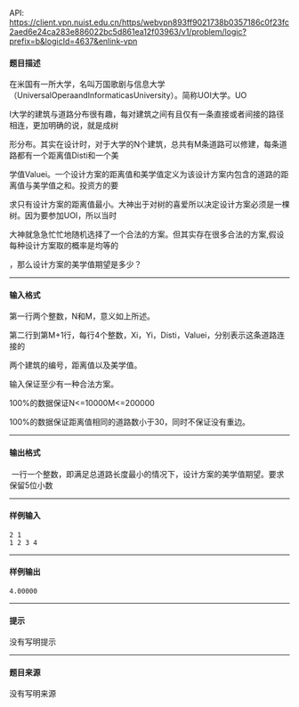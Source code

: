 API: https://client.vpn.nuist.edu.cn/https/webvpn893ff9021738b0357186c0f23fc2aed6e24ca283e886022bc5d861ea12f03963/v1/problem/logic?prefix=b&logicId=4637&enlink-vpn

#### 题目描述

在米国有一所大学，名叫万国歌剧与信息大学（UniversalOperaandInformaticasUniversity）。简称UOI大学。UO

I大学的建筑与道路分布很有趣，每对建筑之间有且仅有一条直接或者间接的路径相连，更加明确的说，就是成树

形分布。其实在设计时，对于大学的N个建筑，总共有M条道路可以修建，每条道路都有一个距离值Disti和一个美

学值Valuei。一个设计方案的距离值和美学值定义为该设计方案内包含的道路的距离值与美学值之和。投资方的要

求只有设计方案的距离值最小。大神出于对树的喜爱所以决定设计方案必须是一棵树。因为要参加UOI，所以当时

大神就急急忙忙地随机选择了一个合法的方案。但其实存在很多合法的方案,假设每种设计方案取的概率是均等的

，那么设计方案的美学值期望是多少？

---

#### 输入格式

第一行两个整数，N和M，意义如上所述。

第二行到第M+1行，每行4个整数，Xi，Yi，Disti，Valuei，分别表示这条道路连接的

两个建筑的编号，距离值以及美学值。

输入保证至少有一种合法方案。

100%的数据保证N<=10000M<=200000

100%的数据保证距离值相同的道路数小于30，同时不保证没有重边。

---

#### 输出格式

 一行一个整数，即满足总道路长度最小的情况下，设计方案的美学值期望。要求保留5位小数

---

#### 样例输入
```
2 1
1 2 3 4
```

---

#### 样例输出
```
4.00000
```

---

#### 提示

没有写明提示

---

#### 题目来源

没有写明来源